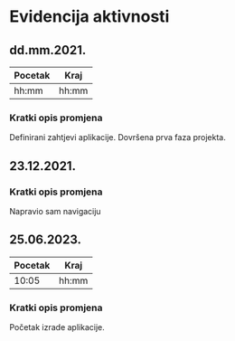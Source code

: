 # Evidencija aktivnosti
## dd.mm.2021.
Pocetak | Kraj
------- | ----
hh:mm   | hh:mm
### Kratki opis promjena
Definirani zahtjevi aplikacije.
Dovršena prva faza projekta.

## 23.12.2021.
### Kratki opis promjena
Napravio sam navigaciju


## 25.06.2023.
Pocetak | Kraj
------- | ----
10:05   | hh:mm
### Kratki opis promjena
Početak izrade aplikacije.